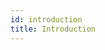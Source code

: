 ```yaml
---
id: introduction
title: Introduction
---
```


<!-- 

Overview 
  - this article sets the stage for how the pieces fit together

- 1-2 sentences of what an interactor is
  - I think Charles?: BigTest Interactors provide an API to access the components of a user interface by finding them, observing their state, and manipulating them all from the same perspective as a user. 
    - this was left underneath interactors/overview section. we have some definitions from getting-started/quick-start from jonas that haven't been used yet.

- Code example
- Summary of what someone will learn
- Brief explanation of Actions, Locators, Filters. We do this here because reading an in-depth article about each, introduced one at a time, can be disorienting
- Why use interactors?


*** 
i brought this over from asynchronus page as i think it makes more sense to describe the principles here
  - 1-2 sentences that say the most important thing - you don’t need to worry about async interactions
  - Example of a common async UI pattern
  - How Interactors help you solve it
  - How is this possible? Introduce the term convergence 
***
-->